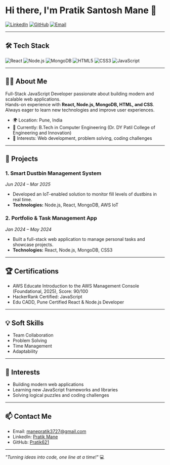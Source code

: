 # Hi there, I'm Pratik Santosh Mane 👋

[![LinkedIn](https://img.shields.io/badge/LinkedIn-Pratik%20Mane-blue?logo=linkedin&style=flat-square)](https://linkedin.com/in/PratikMane)
[![GitHub](https://img.shields.io/badge/GitHub-Pratik621-black?logo=github&style=flat-square)](https://github.com/Pratik621)
[![Email](https://img.shields.io/badge/Email-manepratik3727@gmail.com-red?style=flat-square)](mailto:manepratik3727@gmail.com)

---

## 🛠️ Tech Stack

![React](https://img.shields.io/badge/React-61DAFB?style=for-the-badge&logo=react&logoColor=black)
![Node.js](https://img.shields.io/badge/Node.js-339933?style=for-the-badge&logo=node.js&logoColor=white)
![MongoDB](https://img.shields.io/badge/MongoDB-47A248?style=for-the-badge&logo=mongodb&logoColor=white)
![HTML5](https://img.shields.io/badge/HTML5-E34F26?style=for-the-badge&logo=html5&logoColor=white)
![CSS3](https://img.shields.io/badge/CSS3-1572B6?style=for-the-badge&logo=css3&logoColor=white)
![JavaScript](https://img.shields.io/badge/JavaScript-F7DF1E?style=for-the-badge&logo=javascript&logoColor=black)

---

## 👨‍💻 About Me
Full-Stack JavaScript Developer passionate about building modern and scalable web applications.  
Hands-on experience with **React, Node.js, MongoDB, HTML, and CSS**.  
Always eager to learn new technologies and improve user experiences.

- 🌍 Location: Pune, India  
- 💼 Currently: B.Tech in Computer Engineering (Dr. DY Patil College of Engineering and Innovation)  
- 🎯 Interests: Web development, problem solving, coding challenges  

---

## 🚀 Projects

### 1. Smart Dustbin Management System
*Jun 2024 – Mar 2025*  
- Developed an IoT-enabled solution to monitor fill levels of dustbins in real time.  
- **Technologies:** Node.js, React, MongoDB, AWS IoT  

### 2. Portfolio & Task Management App
*Jan 2024 – May 2024*  
- Built a full-stack web application to manage personal tasks and showcase projects.  
- **Technologies:** React, Node.js, MongoDB, CSS3  

---

## 🏆 Certifications
- AWS Educate Introduction to the AWS Management Console (Foundational, 2025), Score: 90/100  
- HackerRank Certified: JavaScript  
- Edu CADD, Pune Certified React & Node.js Developer  

---

## 💡 Soft Skills
- Team Collaboration  
- Problem Solving  
- Time Management  
- Adaptability  

---

## 🌱 Interests
- Building modern web applications  
- Learning new JavaScript frameworks and libraries  
- Solving logical puzzles and coding challenges  

---

## 📫 Contact Me
- Email: [manepratik3727@gmail.com](mailto:manepratik3727@gmail.com)  
- LinkedIn: [Pratik Mane](https://linkedin.com/in/PratikMane)  
- GitHub: [Pratik621](https://github.com/Pratik621)  

---

*"Turning ideas into code, one line at a time!"* 💻
